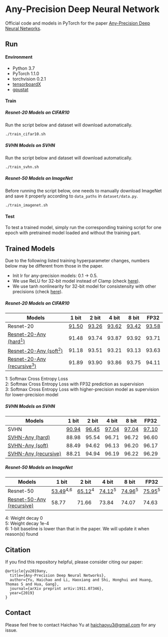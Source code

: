 # Any-Precision Deep Neural Network
Official code and models in PyTorch for the paper [Any-Precision Deep Neural Networks](https://arxiv.org/abs/1911.07346).

## Run
#### Environment
* Python 3.7
* PyTorch 1.1.0
* torchvision 0.2.1
* [tensorboardX](https://github.com/lanpa/tensorboardX)
* [gpustat](https://github.com/wookayin/gpustat)

#### Train
##### Resnet-20 Models on CIFAR10
Run the script below and dataset will download automatically.
 ```
 ./train_cifar10.sh
 ```

##### SVHN Models on SVHN
Run the script below and dataset will download automatically.
 ```
 ./train_svhn.sh
 ```

##### Resnet-50 Models on ImageNet
Before running the script below, one needs to manually download ImageNet and save it properly according to `data_paths` in `dataset/data.py`.
 ```
 ./train_imagenet.sh
 ```

#### Test
To test a trained model, simply run the corresponding training script for one epoch with pretrained model loaded and without the training part.

## Trained Models
Due to the following listed training hyperparameter changes, numbers below may be different from those in the paper.
* Init lr for any-precision models: 0.1 -> 0.5.
* We use ReLU for 32-bit model instead of Clamp (check [here](https://github.com/haichaoyu/any-precision-nets/blob/master/models/resnet_quan.py#L22)).
* We use tanh nonlinearity for 32-bit model for consistensity with other precisions (check [here](https://github.com/haichaoyu/any-precision-nets/blob/master/models/quan_ops.py#L88)).

##### Resnet-20 Models on CIFAR10
| Models                               | 1 bit | 2 bit | 4 bit | 8 bit | FP32  |
|--------------------------------------|-------|-------|-------|-------|-------|
| Resnet-20                            | [91.50](https://www.dropbox.com/s/81efiwknrxjfz9j/resnet20q_1.pth.tar?dl=0) | [93.26](https://www.dropbox.com/s/x7u2cpye4zp3u7r/resnet20q_2.pth.tar?dl=0) | [93.62](https://www.dropbox.com/s/h8o7c9dykq82m9u/resnet20q_4.pth.tar?dl=0) | [93.42](https://www.dropbox.com/s/5k3e4sztgo9tvko/resnet20q_8.pth.tar?dl=0) | [93.58](https://www.dropbox.com/s/2q0buwb36eqfup5/resnet20q_32.pth.tar?dl=0) |
| [Resnet-20-Any (hard<sup>1</sup>)](https://www.dropbox.com/s/08jcbc43e5kgl4w/resnet20q_any_hard.pth.tar?dl=0)     | 91.48 | 93.74 | 93.87 | 93.92 | 93.71 |
| [Resnet-20-Any (soft<sup>2</sup>)](https://www.dropbox.com/s/xg2xw5tburppftf/resnet20q_any_soft.pth.tar?dl=0)     | 91.18 | 93.51 | 93.21 | 93.13 | 93.63 |
| [Resnet-20-Any (recursive<sup>3</sup>)](https://www.dropbox.com/s/jx93fr74wfwtxs6/resnet20q_any_recursive.pth.tar?dl=0)| 91.89 | 93.90 | 93.86 | 93.75 | 94.11 |

1: Softmax Cross Entropy Loss  
2: Softmax Cross Entropy Loss with FP32 prediction as supervision  
3: Softmax Cross Entropy Loss with higher-precision model as supervision for   lower-precision model  

##### SVHN Models on SVHN
| Models                   | 1 bit | 2 bit | 4 bit | 8 bit | FP32  |
|--------------------------|-------|-------|-------|-------|-------|
| SVHN                     | [90.94](https://www.dropbox.com/s/qji6bav9wbdduav/svhnq_1.pth.tar?dl=0) | [96.45](https://www.dropbox.com/s/6nficennhvi988y/svhnq_2.pth.tar?dl=0) | [97.04](https://www.dropbox.com/s/3qggq03fn0z89lb/svhnq_4.pth.tar?dl=0) | [97.04](https://www.dropbox.com/s/vxyxwuf29ro011u/svhnq_8.pth.tar?dl=0) | [97.10](https://www.dropbox.com/s/eaex2jrhywhx61r/svhnq_32.pth.tar?dl=0) |
| [SVHN-Any (hard)](https://www.dropbox.com/s/0exa8t7y0a9c4zg/svhnq_any_hard.pth.tar?dl=0)          | 88.98 | 95.54 | 96.71 | 96.72 | 96.60 |
| [SVHN-Any (soft)](https://www.dropbox.com/s/yfnpuc3t86iw3nr/svhnq_any_soft.pth.tar?dl=0)          | 88.49 | 94.62 | 96.13 | 96.20 | 96.17 |
| [SVHN-Any (recursive)](https://www.dropbox.com/s/x9mxt69s2bmlzuz/svhnq_any_recursive.pth.tar?dl=0)     | 88.21 | 94.94 | 96.19 | 96.22 | 96.29 |

##### Resnet-50 Models on ImageNet
| Models                   | 1 bit | 2 bit | 4 bit | 8 bit | FP32  |
|--------------------------|-------|-------|-------|-------|-------|
| Resnet-50                |[53.49](https://www.dropbox.com/s/msz92v5h87f82vq/resnet50q_1.pth.tar?dl=0)<sup>4,6</sup>|[65.12](https://www.dropbox.com/s/2bpract88gsg0eh/resnet50q_2.pth.tar?dl=0)<sup>4</sup>|[74.12](https://www.dropbox.com/s/j43l2zyxkj7auqa/resnet50q_4.pth.tar?dl=0)<sup>5</sup>|[74.96](https://www.dropbox.com/s/q879ap3auofcgo2/resnet50q_8.pth.tar?dl=0)<sup>5</sup>|[75.95](https://www.dropbox.com/s/t74fbzsxxs0bkk4/resnet50q_32.pth.tar?dl=0)<sup>5</sup>|
| [Resnet-50-Any (recursive)](https://www.dropbox.com/s/df87f40od0g8uq9/resnet50q_any_recursive.pth.tar?dl=0)|58.77            |71.66            |73.84            |74.07            |74.63 |

4: Weight decay 0  
5: Weight decay 1e-4  
6: 1-bit baseline is lower than that in the paper. We will update it when reason(s) found

## Citation
If you find this repository helpful, please consider citing our paper:
```
@article{yu2019any,
  title={Any-Precision Deep Neural Networks},
  author={Yu, Haichao and Li, Haoxiang and Shi, Honghui and Huang, Thomas S and Hua, Gang},
  journal={arXiv preprint arXiv:1911.07346},
  year={2019}
}
```

## Contact
Please feel free to contact Haichao Yu at haichaoyu3@gmail.com for any issue.
